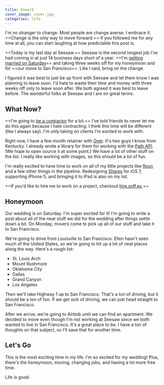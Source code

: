 ```yaml
---
title: Onward
cover_image: cover.jpg
categories: life
---
```


I'm no stranger to change. Most people are change averse. I embrace it. ==Change is the only way to move forward.== If you followed me for any time at all, you can start laughing at how predictable this post is.

==Today is my last day at Seesaw.== Seesaw is the second longest job I've had coming in at just 14 business days short of a year. ==I'm [getting married on Saturday](http://samandellen.com)== and taking three weeks off for my honeymoon and for ==our move to San Francisco==. Like I said, bring on the change.

I figured it was best to just be up front with Seesaw and let them know I was planning to leave soon. I'd hate to waste their time and money with three weeks off only to leave soon after. We both agreed it was best to leave before. The wonderful folks at Seesaw and I are on great terms.

## What Now?

==I'm going to [be a contractor](http://hire.soff.es) for a bit.== I've told friends to never let me do this again because I hate contracting. I think this time will be different (like I always say). I'm only taking on clients I'm excited to work with.

Right now, I have a few month retainer with [Over](http://madewithover.com). It's two guys I know from Kentucky. I already wrote a library for them for working with the [Path API](http://techcrunch.com/2013/08/12/path-opens-its-api/). (We hope to open source it at some point.) We have a lot of other stuff on the list. I really like working with images, so this should be a lot of fun.

I'm really excited to have time to work on all of my little projects like [Roon](http://roon.io) and a few other things in the pipeline. Redesigning [Shares](http://getsharesapp.com) for iOS 7, supporting iPhone 5, and bringing it to iPad is also on my list.

==If you'd like to hire me to work on a project, checkout [hire.soff.es](http://hire.soff.es).==

## Honeymoon

Our wedding is on Saturday. I'm super excited for it! I'm going to write a post about all of the neat stuff we did for the wedding after things settle down a bit. On Monday, movers come to pick up all of our stuff and take it to San Francisco.

We're going to drive from Louisville to San Francisco. Ellen hasn't seen much of the United States, so we're going to hit up a lot of neat places along the way. Here's a rough list:

* St. Louis Arch
* Mount Rushmore
* Oklahoma City
* Dallas
* Grand Canyon
* Los Angeles

Then we'll take Highway 1 up to San Francisco. That's a ton of driving, but it should be a ton of fun. If we get sick of driving, we can just head straight to San Francisco.

After we arrive, we're going to Airbnb until we can find an apartment. We decided to move even though I'm not working at Seesaw since we both wanted to live in San Francisco. It's a great place to be. I have a ton of thoughts on that subject, so I'll save that for another time.

## Let's Go

This is the most exciting time in my life. I'm so excited for my wedding! Plus, there's the honeymoon, moving, changing jobs, and having a lot more free time.

Life is good.
